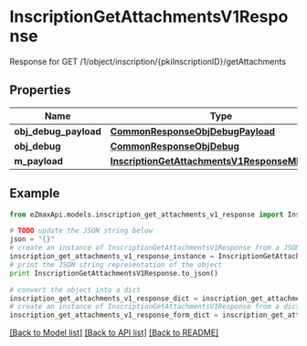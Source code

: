# InscriptionGetAttachmentsV1Response

Response for GET /1/object/inscription/{pkiInscriptionID}/getAttachments

## Properties

Name | Type | Description | Notes
------------ | ------------- | ------------- | -------------
**obj_debug_payload** | [**CommonResponseObjDebugPayload**](CommonResponseObjDebugPayload.md) |  | 
**obj_debug** | [**CommonResponseObjDebug**](CommonResponseObjDebug.md) |  | [optional] 
**m_payload** | [**InscriptionGetAttachmentsV1ResponseMPayload**](InscriptionGetAttachmentsV1ResponseMPayload.md) |  | 

## Example

```python
from eZmaxApi.models.inscription_get_attachments_v1_response import InscriptionGetAttachmentsV1Response

# TODO update the JSON string below
json = "{}"
# create an instance of InscriptionGetAttachmentsV1Response from a JSON string
inscription_get_attachments_v1_response_instance = InscriptionGetAttachmentsV1Response.from_json(json)
# print the JSON string representation of the object
print InscriptionGetAttachmentsV1Response.to_json()

# convert the object into a dict
inscription_get_attachments_v1_response_dict = inscription_get_attachments_v1_response_instance.to_dict()
# create an instance of InscriptionGetAttachmentsV1Response from a dict
inscription_get_attachments_v1_response_form_dict = inscription_get_attachments_v1_response.from_dict(inscription_get_attachments_v1_response_dict)
```
[[Back to Model list]](../README.md#documentation-for-models) [[Back to API list]](../README.md#documentation-for-api-endpoints) [[Back to README]](../README.md)


